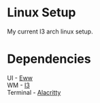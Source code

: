 # Linux Setup 
My current I3 arch linux setup.
# Dependencies
UI - [Eww](https://github.com/elkowar/eww) <br />
WM - [I3](https://wiki.archlinux.org/title/I3) <br />
Terminal - [Alacritty](https://wiki.archlinux.org/title/Alacritty) <br />
